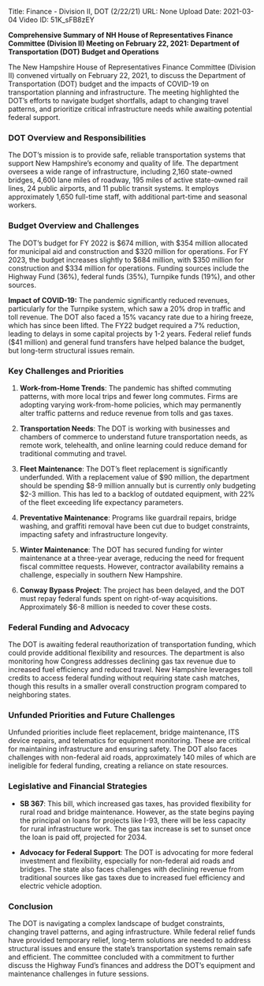 Title: Finance - Division II, DOT (2/22/21)
URL: None
Upload Date: 2021-03-04
Video ID: 51K_sFB8zEY

**Comprehensive Summary of NH House of Representatives Finance Committee (Division II) Meeting on February 22, 2021: Department of Transportation (DOT) Budget and Operations**

The New Hampshire House of Representatives Finance Committee (Division II) convened virtually on February 22, 2021, to discuss the Department of Transportation (DOT) budget and the impacts of COVID-19 on transportation planning and infrastructure. The meeting highlighted the DOT’s efforts to navigate budget shortfalls, adapt to changing travel patterns, and prioritize critical infrastructure needs while awaiting potential federal support.

### **DOT Overview and Responsibilities**
The DOT’s mission is to provide safe, reliable transportation systems that support New Hampshire’s economy and quality of life. The department oversees a wide range of infrastructure, including 2,160 state-owned bridges, 4,600 lane miles of roadway, 195 miles of active state-owned rail lines, 24 public airports, and 11 public transit systems. It employs approximately 1,650 full-time staff, with additional part-time and seasonal workers.

### **Budget Overview and Challenges**
The DOT’s budget for FY 2022 is $674 million, with $354 million allocated for municipal aid and construction and $320 million for operations. For FY 2023, the budget increases slightly to $684 million, with $350 million for construction and $334 million for operations. Funding sources include the Highway Fund (36%), federal funds (35%), Turnpike funds (19%), and other sources.

**Impact of COVID-19:** The pandemic significantly reduced revenues, particularly for the Turnpike system, which saw a 20% drop in traffic and toll revenue. The DOT also faced a 15% vacancy rate due to a hiring freeze, which has since been lifted. The FY22 budget required a 7% reduction, leading to delays in some capital projects by 1-2 years. Federal relief funds ($41 million) and general fund transfers have helped balance the budget, but long-term structural issues remain.

### **Key Challenges and Priorities**
1. **Work-from-Home Trends**: The pandemic has shifted commuting patterns, with more local trips and fewer long commutes. Firms are adopting varying work-from-home policies, which may permanently alter traffic patterns and reduce revenue from tolls and gas taxes.
   
2. **Transportation Needs**: The DOT is working with businesses and chambers of commerce to understand future transportation needs, as remote work, telehealth, and online learning could reduce demand for traditional commuting and travel.

3. **Fleet Maintenance**: The DOT’s fleet replacement is significantly underfunded. With a replacement value of $90 million, the department should be spending $8-9 million annually but is currently only budgeting $2-3 million. This has led to a backlog of outdated equipment, with 22% of the fleet exceeding life expectancy parameters.

4. **Preventative Maintenance**: Programs like guardrail repairs, bridge washing, and graffiti removal have been cut due to budget constraints, impacting safety and infrastructure longevity.

5. **Winter Maintenance**: The DOT has secured funding for winter maintenance at a three-year average, reducing the need for frequent fiscal committee requests. However, contractor availability remains a challenge, especially in southern New Hampshire.

6. **Conway Bypass Project**: The project has been delayed, and the DOT must repay federal funds spent on right-of-way acquisitions. Approximately $6-8 million is needed to cover these costs.

### **Federal Funding and Advocacy**
The DOT is awaiting federal reauthorization of transportation funding, which could provide additional flexibility and resources. The department is also monitoring how Congress addresses declining gas tax revenue due to increased fuel efficiency and reduced travel. New Hampshire leverages toll credits to access federal funding without requiring state cash matches, though this results in a smaller overall construction program compared to neighboring states.

### **Unfunded Priorities and Future Challenges**
Unfunded priorities include fleet replacement, bridge maintenance, ITS device repairs, and telematics for equipment monitoring. These are critical for maintaining infrastructure and ensuring safety. The DOT also faces challenges with non-federal aid roads, approximately 140 miles of which are ineligible for federal funding, creating a reliance on state resources.

### **Legislative and Financial Strategies**
- **SB 367**: This bill, which increased gas taxes, has provided flexibility for rural road and bridge maintenance. However, as the state begins paying the principal on loans for projects like I-93, there will be less capacity for rural infrastructure work. The gas tax increase is set to sunset once the loan is paid off, projected for 2034.
  
- **Advocacy for Federal Support**: The DOT is advocating for more federal investment and flexibility, especially for non-federal aid roads and bridges. The state also faces challenges with declining revenue from traditional sources like gas taxes due to increased fuel efficiency and electric vehicle adoption.

### **Conclusion**
The DOT is navigating a complex landscape of budget constraints, changing travel patterns, and aging infrastructure. While federal relief funds have provided temporary relief, long-term solutions are needed to address structural issues and ensure the state’s transportation systems remain safe and efficient. The committee concluded with a commitment to further discuss the Highway Fund’s finances and address the DOT’s equipment and maintenance challenges in future sessions.